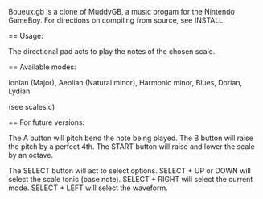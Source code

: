 Boueux.gb is a clone of MuddyGB, a music progam for the Nintendo GameBoy.
For directions on compiling from source, see INSTALL.

== Usage:

The directional pad acts to play the notes of the chosen scale.

== Available modes:

Ionian (Major), Aeolian (Natural minor), Harmonic minor, Blues, Dorian, Lydian

(see scales.c)

== For future versions:

The A button will pitch bend the note being played.
The B button will raise the pitch by a perfect 4th.
The START button will raise and lower the scale by an octave.

The SELECT button will act to select options.
SELECT + UP or DOWN will select the scale tonic (base note).
SELECT + RIGHT will select the current mode.
SELECT + LEFT will select the waveform.
